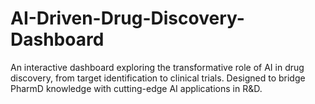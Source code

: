# AI-Driven-Drug-Discovery-Dashboard
An interactive dashboard exploring the transformative role of AI in drug discovery, from target identification to clinical trials. Designed to bridge PharmD knowledge with cutting-edge AI applications in R&amp;D.
